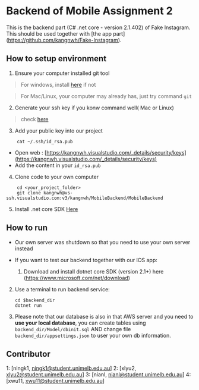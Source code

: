 # Backend of Mobile Assignment 2

This is the backend part (C# .net core - version 2.1.402) of Fake Instagram. This should be used together with [the app part] (https://github.com/kangnwh/Fake-Instagram).




## How to setup environment
1. Ensure your computer installed git tool
> For windows, install [here](https://gitforwindows.org) if not

> For Mac/Linux, your computer may already has, just try command `git`

2. Generate your ssh key if you konw command well( Mac or Linux)
> check [here](https://confluence.atlassian.com/bitbucketserver/creating-ssh-keys-776639788.html)

3. Add your public key into our project
```shell
    cat ~/.ssh/id_rsa.pub
```

   - Open web : [https://kangnwh.visualstudio.com/_details/security/keys](https://kangnwh.visualstudio.com/_details/security/keys)
   - Add the content in your `id_rsa.pub`


4. Clone code to your own computer
```shell
    cd <your_project_folder>
    git clone kangnwh@vs-ssh.visualstudio.com:v3/kangnwh/MobileBackend/MobileBackend
```
5. Install .net core SDK [Here](https://www.microsoft.com/net/download)



## How to run 

- Our own server was shutdown so that you need to use your own server instead

- If you want to test our backend together with our IOS app:

    1. Download and install dotnet core SDK (version 2.1+) here (https://www.microsoft.com/net/download)
2. Use a terminal to run backend service:

    ```shell
    cd $backend_dir
    dotnet run
    ```

3. Please note that our database is also in that AWS server and you need to **use your local database**, you can create tables using `backend_dir/Model/dbinit.sql` AND change file `backend_dir/appsettings.json` to user your own db information.



## Contributor

1: [ningk1, ningk1@student.unimelb.edu.au] 
2: [xlyu2, xlyu2@student.unimelb.edu.au] 
3: [nianl, nianl@student.unimelb.edu.au] 
4: [xwu11, xwu11@student.unimelb.edu.au] 